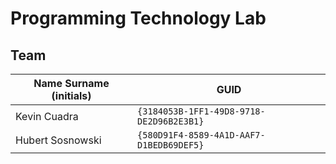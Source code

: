 # Programming Technology Lab

## Team

| Name Surname (initials) | GUID                                     |
| ----------------------- | ---------------------------------------- |
| Kevin Cuadra            | `{3184053B-1FF1-49D8-9718-DE2D96B2E3B1}` |
| Hubert Sosnowski        | `{580D91F4-8589-4A1D-AAF7-D1BEDB69DEF5}` |
 
